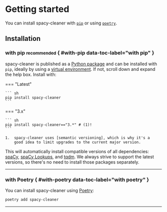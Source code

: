 
# Getting started

You can install spacy-cleaner with [`pip`][pip-link] or using [`poetry`][poetry-link].

  [pip-link]: #with-pip
  [poetry-link]: #with-poetry

## Installation

### with pip <small>recommended</small> { #with-pip data-toc-label="with pip" }

spacy-cleaner is published as a [Python package] and can be installed with
`pip`, ideally by using a [virtual environment]. If not, scroll down and expand
the help box. Install with:

=== "Latest"

    ``` sh
    pip install spacy-cleaner
    ```

=== "3.x"

    ``` sh
    pip install spacy-cleaner=="3.*" # (1)!
    ```

    1.  spacy-cleaner uses [semantic versioning], which is why it's a
        good idea to limit upgrades to the current major version.


This will automatically install compatible versions of all dependencies:
[spaCy], [spaCy Lookups], and [tqdm]. We always strive to support the latest versions, so there's no need to install those packages separately.

---

  [Python package]: https://pypi.org/project/spacy-cleaner/
  [virtual environment]: https://realpython.com/what-is-pip/#using-pip-in-a-python-virtual-environment
  [semantic versioning]: https://semver.org/
  [spaCy]: https://spacy.io/
  [spaCy Lookups]: https://github.com/explosion/spacy-lookups-data
  [tqdm]: https://tqdm.github.io/

### with Poetry { #with-poetry data-toc-label="with poetry" }


You can install spacy-cleaner using [Poetry]:

```sh
poetry add spacy-cleaner
```

---

  [Poetry]: https://python-poetry.org/

